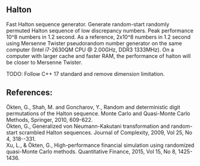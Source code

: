 ## Halton

Fast Halton sequence generator. 
Generate random-start randomly permuted Halton sequence of low discrepancy numbers. 
Peak performance 10^8 numbers in 1.2 second. As a reference, 2x10^8 numbers in 1.2 second using Mersenne Twister pseudorandom number generator on the same computer (Intel i7-2630QM CPU @ 2.00GHz, DDR3 1333MHz). On a computer with larger cache and faster RAM, the performance of halton will be closer to Mersenne Twister.

TODO: Follow C++ 17 standard and remove dimension limitation.

## References:

Ökten, G., Shah, M. and Goncharov, Y., Random and deterministic digit permutations of the Halton sequence. Monte Carlo and Quasi-Monte Carlo Methods, Springer, 2010, 609-622.<br />
Ökten, G., Generalized von Neumann-Kakutani transformation and random-start scrambled Halton sequences. Journal of Complexity, 2009, Vol 25, No 4, 318--331.<br />
Xu, L., & Ökten, G., High-performance financial simulation using randomized quasi-Monte Carlo methods. Quantitative Finance, 2015, Vol 15, No 8, 1425-1436.
